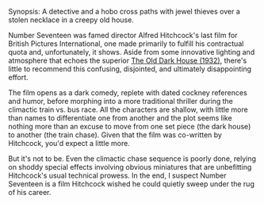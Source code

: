 Synopsis: A detective and a hobo cross paths with jewel thieves over a stolen necklace in a creepy old house.

Number Seventeen was famed director Alfred Hitchcock's last film for British Pictures International, one made primarily to fulfill his contractual quota and, unfortunately, it shows. Aside from some innovative lighting and atmosphere that echoes the superior <a href="/browse/reviews/the-old-dark-house-1932/">The Old Dark House (1932)</a>, there's little to recommend this confusing, disjointed, and ultimately disappointing effort.

The film opens as a dark comedy, replete with dated cockney references and humor, before morphing into a more traditional thriller during the climactic train vs. bus race. All the characters are shallow, with little more than names to differentiate one from another and the plot seems like nothing more than an excuse to move from one set piece (the dark house) to another (the train chase). Given that the film was co-written by Hitchcock, you'd expect a little more.

But it's not to be. Even the climactic chase sequence is poorly done, relying on shoddy special effects involving obvious miniatures that are unbefitting Hitchcock's usual technical prowess. In the end, I suspect Number Seventeen is a film Hitchcock wished he could quietly sweep under the rug of his career.
